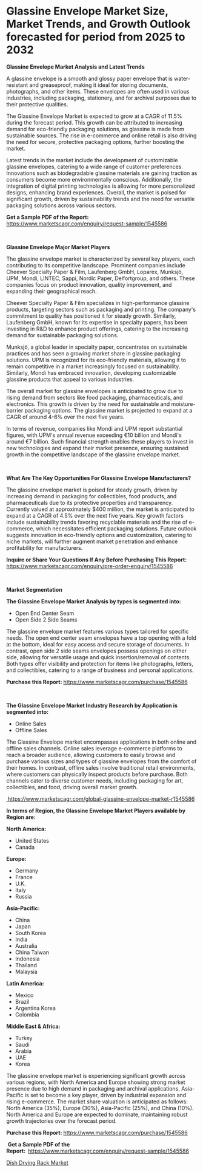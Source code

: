 <p><h1>Glassine Envelope Market Size, Market Trends, and Growth Outlook forecasted for period from 2025 to 2032</h1></p><p><strong>Glassine Envelope Market Analysis and Latest Trends</strong></p>
<p><p>A glassine envelope is a smooth and glossy paper envelope that is water-resistant and greaseproof, making it ideal for storing documents, photographs, and other items. These envelopes are often used in various industries, including packaging, stationery, and for archival purposes due to their protective qualities.</p><p>The Glassine Envelope Market is expected to grow at a CAGR of 11.5% during the forecast period. This growth can be attributed to increasing demand for eco-friendly packaging solutions, as glassine is made from sustainable sources. The rise in e-commerce and online retail is also driving the need for secure, protective packaging options, further boosting the market.</p><p>Latest trends in the market include the development of customizable glassine envelopes, catering to a wide range of customer preferences. Innovations such as biodegradable glassine materials are gaining traction as consumers become more environmentally conscious. Additionally, the integration of digital printing technologies is allowing for more personalized designs, enhancing brand experiences. Overall, the market is poised for significant growth, driven by sustainability trends and the need for versatile packaging solutions across various sectors.</p></p>
<p><strong>Get a Sample PDF of the Report:&nbsp;</strong> <a href="https://www.marketscagr.com/enquiry/request-sample/1545586?utm_campaign=3137&utm_medium=2&utm_source=Github&utm_content=ia&utm_term=04042025&utm_id=glassine-envelope">https://www.marketscagr.com/enquiry/request-sample/1545586</a></p>
<p>&nbsp;</p>
<p><strong>Glassine Envelope Major Market Players</strong></p>
<p><p>The glassine envelope market is characterized by several key players, each contributing to its competitive landscape. Prominent companies include Cheever Specialty Paper & Film, Laufenberg GmbH, Loparex, Munksjö, UPM, Mondi, LINTEC, Sappi, Nordic Paper, Delfortgroup, and others. These companies focus on product innovation, quality improvement, and expanding their geographical reach.</p><p>Cheever Specialty Paper & Film specializes in high-performance glassine products, targeting sectors such as packaging and printing. The company's commitment to quality has positioned it for steady growth. Similarly, Laufenberg GmbH, known for its expertise in specialty papers, has been investing in R&D to enhance product offerings, catering to the increasing demand for sustainable packaging solutions.</p><p>Munksjö, a global leader in specialty paper, concentrates on sustainable practices and has seen a growing market share in glassine packaging solutions. UPM is recognized for its eco-friendly materials, allowing it to remain competitive in a market increasingly focused on sustainability. Similarly, Mondi has embraced innovation, developing customizable glassine products that appeal to various industries.</p><p>The overall market for glassine envelopes is anticipated to grow due to rising demand from sectors like food packaging, pharmaceuticals, and electronics. This growth is driven by the need for sustainable and moisture-barrier packaging options. The glassine market is projected to expand at a CAGR of around 4-6% over the next five years.</p><p>In terms of revenue, companies like Mondi and UPM report substantial figures, with UPM's annual revenue exceeding €10 billion and Mondi's around €7 billion. Such financial strength enables these players to invest in new technologies and expand their market presence, ensuring sustained growth in the competitive landscape of the glassine envelope market.</p></p>
<p>&nbsp;</p>
<p><strong>What Are The Key Opportunities For Glassine Envelope Manufacturers?</strong></p>
<p><p>The glassine envelope market is poised for steady growth, driven by increasing demand in packaging for collectibles, food products, and pharmaceuticals due to its protective properties and transparency. Currently valued at approximately $400 million, the market is anticipated to expand at a CAGR of 4.5% over the next five years. Key growth factors include sustainability trends favoring recyclable materials and the rise of e-commerce, which necessitates efficient packaging solutions. Future outlook suggests innovation in eco-friendly options and customization, catering to niche markets, will further augment market penetration and enhance profitability for manufacturers.</p></p>
<p><strong>Inquire or Share Your Questions If Any Before Purchasing This Report:</strong> <a href="https://www.marketscagr.com/enquiry/pre-order-enquiry/1545586?utm_campaign=3137&utm_medium=2&utm_source=Github&utm_content=ia&utm_term=04042025&utm_id=glassine-envelope">https://www.marketscagr.com/enquiry/pre-order-enquiry/1545586</a></p>
<p>&nbsp;</p>
<p><strong>Market Segmentation</strong></p>
<p><strong>The Glassine Envelope Market Analysis by types is segmented into:</strong></p>
<p><ul><li>Open End Center Seam</li><li>Open Side 2 Side Seams</li></ul></p>
<p><p>The glassine envelope market features various types tailored for specific needs. The open end center seam envelopes have a top opening with a fold at the bottom, ideal for easy access and secure storage of documents. In contrast, open side 2 side seams envelopes possess openings on either side, allowing for versatile usage and quick insertion/removal of contents. Both types offer visibility and protection for items like photographs, letters, and collectibles, catering to a range of business and personal applications.</p></p>
<p><strong>Purchase this Report:&nbsp;</strong><a href="https://www.marketscagr.com/purchase/1545586?utm_campaign=3137&utm_medium=2&utm_source=Github&utm_content=ia&utm_term=04042025&utm_id=glassine-envelope">https://www.marketscagr.com/purchase/1545586</a></p>
<p>&nbsp;</p>
<p><strong>The Glassine Envelope Market Industry Research by Application is segmented into:</strong></p>
<p><ul><li>Online Sales</li><li>Offline Sales</li></ul></p>
<p><p>The Glassine Envelope market encompasses applications in both online and offline sales channels. Online sales leverage e-commerce platforms to reach a broader audience, allowing customers to easily browse and purchase various sizes and types of glassine envelopes from the comfort of their homes. In contrast, offline sales involve traditional retail environments, where customers can physically inspect products before purchase. Both channels cater to diverse customer needs, including packaging for art, collectibles, and food, driving overall market growth.</p></p>
<p><a href="https://www.marketscagr.com/global-glassine-envelope-market-r1545586?utm_campaign=3137&utm_medium=2&utm_source=Github&utm_content=ia&utm_term=04042025&utm_id=glassine-envelope">&nbsp;https://www.marketscagr.com/global-glassine-envelope-market-r1545586</a></p>
<p><strong>In terms of Region, the Glassine Envelope Market Players available by Region are:</strong></p>
<p>
    <p> <strong> North America: </strong>
        <ul>
            <li>United States</li>
            <li>Canada</li>
        </ul>
        </p> 
    <p> <strong> Europe: </strong>
        <ul>
            <li>Germany</li>
            <li>France</li>
            <li>U.K.</li>
            <li>Italy</li>
            <li>Russia</li>
        </ul>
        </p> 
    <p> <strong> Asia-Pacific: </strong>
        <ul>
            <li>China</li>
            <li>Japan</li>
            <li>South Korea</li>
            <li>India</li>
            <li>Australia</li>
            <li>China Taiwan</li>
            <li>Indonesia</li>
            <li>Thailand</li>
            <li>Malaysia</li>
        </ul>
        </p> 
    <p> <strong> Latin America: </strong>
        <ul>
            <li>Mexico</li>
            <li>Brazil</li>
            <li>Argentina Korea</li>
            <li>Colombia</li>
        </ul>
        </p> 
    <p> <strong> Middle East & Africa: </strong>
        <ul>
            <li>Turkey</li>
            <li>Saudi</li>
            <li>Arabia</li>
            <li>UAE</li>
            <li>Korea</li>
        </ul>
    </p>
    </p>
<p><p>The glassine envelope market is experiencing significant growth across various regions, with North America and Europe showing strong market presence due to high demand in packaging and archival applications. Asia-Pacific is set to become a key player, driven by industrial expansion and rising e-commerce. The market share valuation is anticipated as follows: North America (35%), Europe (30%), Asia-Pacific (25%), and China (10%). North America and Europe are expected to dominate, maintaining robust growth trajectories over the forecast period.</p></p>
<p><strong>Purchase this Report: </strong><a href="https://www.marketscagr.com/purchase/1545586?utm_campaign=3137&utm_medium=2&utm_source=Github&utm_content=ia&utm_term=04042025&utm_id=glassine-envelope">https://www.marketscagr.com/purchase/1545586</a></p>
<p>&nbsp;<strong>Get a Sample PDF of the Report:&nbsp;&nbsp;</strong><a href="https://www.marketscagr.com/enquiry/request-sample/1545586?utm_campaign=3137&utm_medium=2&utm_source=Github&utm_content=ia&utm_term=04042025&utm_id=glassine-envelope">https://www.marketscagr.com/enquiry/request-sample/1545586</a></p>
<p><strong></strong></p>
<p><p><a href="https://github.com/ugurgyuri/Market-Research-Report-List-1/blob/main/dish-drying-rack-market.md?utm_campaign=3137&utm_medium=2&utm_source=Github&utm_content=ia&utm_term=04042025&utm_id=glassine-envelope">Dish Drying Rack Market</a></p></p>